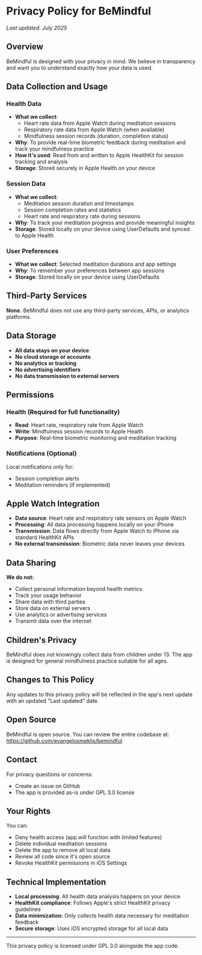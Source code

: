 # Privacy Policy for BeMindful

*Last updated: July 2025*

## Overview

BeMindful is designed with your privacy in mind. We believe in transparency and want you to understand exactly how your data is used.

## Data Collection and Usage

### Health Data
- **What we collect**: 
  - Heart rate data from Apple Watch during meditation sessions
  - Respiratory rate data from Apple Watch (when available)
  - Mindfulness session records (duration, completion status)
- **Why**: To provide real-time biometric feedback during meditation and track your mindfulness practice
- **How it's used**: Read from and written to Apple HealthKit for session tracking and analysis
- **Storage**: Stored securely in Apple Health on your device

### Session Data
- **What we collect**: 
  - Meditation session duration and timestamps
  - Session completion rates and statistics
  - Heart rate and respiratory rate during sessions
- **Why**: To track your meditation progress and provide meaningful insights
- **Storage**: Stored locally on your device using UserDefaults and synced to Apple Health

### User Preferences
- **What we collect**: Selected meditation durations and app settings
- **Why**: To remember your preferences between app sessions
- **Storage**: Stored locally on your device using UserDefaults

## Third-Party Services

**None.** BeMindful does not use any third-party services, APIs, or analytics platforms.

## Data Storage

- **All data stays on your device**
- **No cloud storage or accounts**
- **No analytics or tracking**
- **No advertising identifiers**
- **No data transmission to external servers**

## Permissions

### Health (Required for full functionality)
- **Read**: Heart rate, respiratory rate from Apple Watch
- **Write**: Mindfulness session records to Apple Health
- **Purpose**: Real-time biometric monitoring and meditation tracking

### Notifications (Optional)
Local notifications only for:
- Session completion alerts
- Meditation reminders (if implemented)

## Apple Watch Integration

- **Data source**: Heart rate and respiratory rate sensors on Apple Watch
- **Processing**: All data processing happens locally on your iPhone
- **Transmission**: Data flows directly from Apple Watch to iPhone via standard HealthKit APIs
- **No external transmission**: Biometric data never leaves your devices

## Data Sharing

**We do not:**
- Collect personal information beyond health metrics
- Track your usage behavior
- Share data with third parties
- Store data on external servers
- Use analytics or advertising services
- Transmit data over the internet

## Children's Privacy

BeMindful does not knowingly collect data from children under 13. The app is designed for general mindfulness practice suitable for all ages.

## Changes to This Policy

Any updates to this privacy policy will be reflected in the app's next update with an updated "Last updated" date.

## Open Source

BeMindful is open source. You can review the entire codebase at:
https://github.com/evangelosmeklis/bemindful

## Contact

For privacy questions or concerns:
- Create an issue on GitHub
- The app is provided as-is under GPL 3.0 license

## Your Rights

You can:
- Deny health access (app will function with limited features)
- Delete individual meditation sessions
- Delete the app to remove all local data
- Review all code since it's open source
- Revoke HealthKit permissions in iOS Settings

## Technical Implementation

- **Local processing**: All health data analysis happens on your device
- **HealthKit compliance**: Follows Apple's strict HealthKit privacy guidelines
- **Data minimization**: Only collects health data necessary for meditation feedback
- **Secure storage**: Uses iOS encrypted storage for all local data

---

This privacy policy is licensed under GPL 3.0 alongside the app code. 